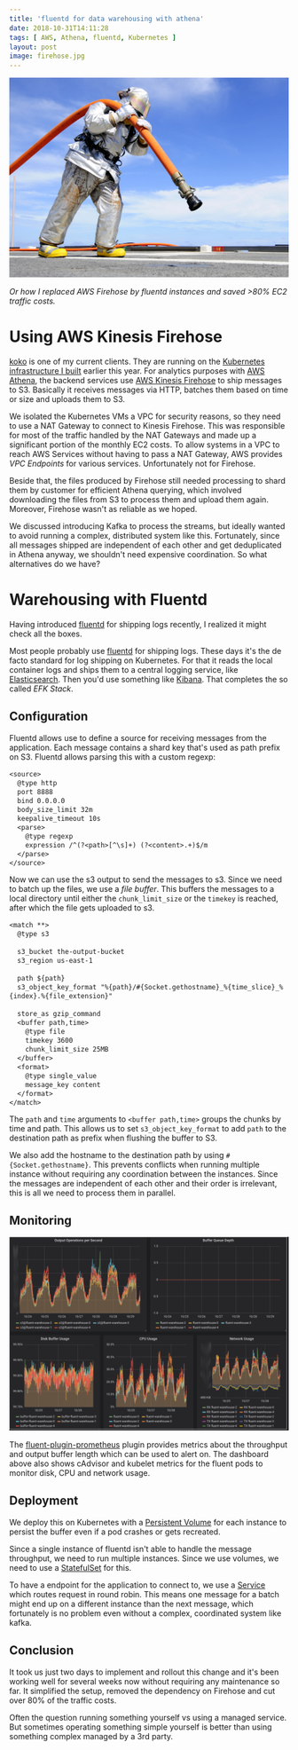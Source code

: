 ```yaml
---
title: 'fluentd for data warehousing with athena'
date: 2018-10-31T14:11:28
tags: [ AWS, Athena, fluentd, Kubernetes ]
layout: post
image: firehose.jpg
---
```


![By English: Petty Officer 2nd Class Casey H. Kyhl, U.S. Navy (www.defense.gov), Public domain, via Wikimedia Commons](firehose.jpg)

*Or how I replaced AWS Firehose by fluentd instances and saved >80% EC2 traffic
costs.*

# Using AWS Kinesis Firehose
[koko](https://www.koko.ai/) is one of my current clients. They are running on
the [Kubernetes
infrastructure I
built](/2018/02/01/kubecfn-cloudformation-installer-for-reasonably-secure-multi-master-kubernetes-cluster/)
earlier this year.
For analytics purposes with [AWS Athena](https://aws.amazon.com/athena/), the
backend services use [AWS Kinesis
Firehose](https://aws.amazon.com/kinesis/data-firehose/) to ship messages to S3.
Basically it receives messages via HTTP, batches them based on time or size and
uploads them to S3.

We isolated the Kubernetes VMs a VPC for security reasons, so they need to use a
NAT Gateway to connect to Kinesis Firehose. This was responsible for most of the
traffic handled by the NAT Gateways and made up a significant portion of the
monthly EC2 costs.  To allow systems in a VPC to reach AWS Services without
having to pass a NAT Gateway, AWS provides *VPC Endpoints* for various services.
Unfortunately not for Firehose.

Beside that, the files produced by Firehose still needed
processing to shard them by customer for efficient Athena querying, which
involved downloading the files from S3 to process them and upload them again.
Moreover, Firehose wasn't as reliable as we hoped.

We discussed introducing Kafka to process the streams, but ideally wanted to
avoid running a complex, distributed system like this. Fortunately, since
all messages shipped are independent of each other and get deduplicated in
Athena anyway, we shouldn't need expensive coordination. So what alternatives do
we have?

# Warehousing with Fluentd
Having introduced [fluentd](https://www.fluentd.org/) for shipping logs
recently, I realized it might check all the boxes.

Most people probably use [fluentd](https://www.fluentd.org/) for shipping logs.
These days it's the de facto standard for log shipping on Kubernetes. For that
it reads the local container logs and ships them to a central logging service,
like [Elasticsearch](https://www.elastic.co/products/elasticsearch). Then you'd
use something like [Kibana](https://www.elastic.co/products/kibana). That
completes the so called *EFK Stack*.

## Configuration
Fluentd allows use to define a source for receiving messages from the
application. Each message contains a shard key that's used as path prefix on S3.
Fluentd allows parsing this with a custom regexp:

```
<source>
  @type http
  port 8888
  bind 0.0.0.0
  body_size_limit 32m
  keepalive_timeout 10s
  <parse>
    @type regexp
    expression /^(?<path>[^\s]+) (?<content>.+)$/m
  </parse>
</source>
```

Now we can use the s3 output to send the messages to s3.
Since we need to batch up the files, we use a *file buffer*. This buffers the
messages to a local directory until either the `chunk_limit_size` or the
`timekey` is reached, after which the file gets uploaded to s3.

```
<match **>
  @type s3

  s3_bucket the-output-bucket
  s3_region us-east-1

  path ${path}
  s3_object_key_format "%{path}/#{Socket.gethostname}_%{time_slice}_%{index}.%{file_extension}"

  store_as gzip_command
  <buffer path,time>
    @type file
    timekey 3600
    chunk_limit_size 25MB
  </buffer>
  <format>
    @type single_value
    message_key content
  </format>
</match>
```

The `path` and `time` arguments to `<buffer path,time>` groups the chunks by
time and path. This allows us to set `s3_object_key_format` to add `path` to
the destination path as prefix when flushing the buffer to S3.

We also add the hostname to the destination path by using
`#{Socket.gethostname}`. This prevents conflicts when running multiple instance
without requiring any coordination between the instances. Since the messages are
independent of each other and their order is irrelevant, this is all we need to
process them in parallel.

## Monitoring
![Dashboard](dashboard.png)

The
[fluent-plugin-prometheus](https://github.com/fluent/fluent-plugin-prometheus)
plugin provides metrics about the throughput and output buffer length which can
be used to alert on. The dashboard above also shows cAdvisor and kubelet metrics
for the fluent pods to monitor disk, CPU and network usage.

## Deployment
We deploy this on Kubernetes with a [Persistent
Volume](https://kubernetes.io/docs/concepts/storage/persistent-volumes/) for
each instance to persist the buffer even if a pod crashes or gets recreated.

Since a single instance of fluentd isn't able to handle the message throughput,
we need to run multiple instances. Since we use volumes, we need to use a
[StatefulSet](https://kubernetes.io/docs/concepts/workloads/controllers/statefulset/)
for this.

To have a endpoint for the application to connect to, we use a
[Service](https://kubernetes.io/docs/concepts/services-networking/service/)
which routes request in round robin. This means one message for a batch might
end up on a different instance than the next message, which fortunately is no
problem even without a complex, coordinated system like kafka.

## Conclusion
It took us just two days to implement and rollout this change and it's been
working well for several weeks now without requiring any maintenance so far. It
simplified the setup, removed the dependency on Firehose and cut over 80% of the
traffic costs.

Often the question running something yourself vs using a managed service. But
sometimes operating something simple yourself is better than using something
complex managed by a 3rd party.
